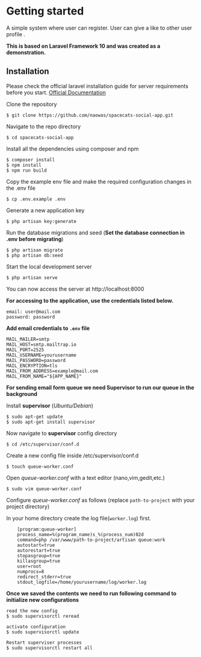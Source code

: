 # Getting started
A simple system where user can register. User can give a like to other user profile .


**This is based on Laravel Framework 10 and was created as a demonstration.**

## Installation

Please check the official laravel installation guide for server requirements before you
start. [Official Documentation](https://laravel.com/docs/10.x/installation)

Clone the repository

    $ git clone https://github.com/naowas/spacecats-social-app.git

Navigate to the repo directory

    $ cd spacecats-social-app

Install all the dependencies using composer and npm

    $ composer install
    $ npm install 
    $ npm run build

Copy the example env file and make the required configuration changes in the .env file

    $ cp .env.example .env

Generate a new application key

    $ php artisan key:generate

Run the database migrations and seed  (**Set the database connection in .env before migrating**)

    $ php artisan migrate
    $ php artisan db:seed

Start the local development server

    $ php artisan serve

You can now access the server at http://localhost:8000

**For accessing to the application, use the credentials listed below.**

    email: user@mail.com
    password: password

**Add email credentials to `.env` file**

    MAIL_MAILER=smtp
    MAIL_HOST=smtp.mailtrap.io
    MAIL_PORT=2525
    MAIL_USERNAME=yourusername
    MAIL_PASSWORD=password
    MAIL_ENCRYPTION=tls
    MAIL_FROM_ADDRESS=example@mail.com
    MAIL_FROM_NAME="${APP_NAME}"


**For sending email form queue we need Supervisor to run our queue in the background**

Install **supervisor** (_Ubuntu/Debian_)

    $ sudo apt-get update
    $ sudo apt-get install supervisor

Now navigate to **supervisor** config directory

    $ cd /etc/supervisor/conf.d

Create a new config file inside /etc/supervisor/conf.d

    $ touch queue-worker.conf

Open _queue-worker.conf_ with a text editor (nano,vim,gedit,etc.)

    $ sudo vim queue-worker.conf

Configure _queue-worker.conf_ as follows (replace `path-to-project` with your project directory)

In your home directory create the log file(`worker.log`) first.

        [program:queue-worker]
        process_name=%(program_name)s_%(process_num)02d
        command=php /var/www/path-to-project/artisan queue:work
        autostart=true
        autorestart=true
        stopasgroup=true
        killasgroup=true
        user=root
        numprocs=8
        redirect_stderr=true
        stdout_logfile=/home/yourusername/log/worker.log


**Once we saved the contents we need to run following command to initialize new configurations**

    read the new config
    $ sudo supervisorctl reread

    activate configuration
    $ sudo supervisorctl update

    Restart superviser processes
    $ sudo supervisorctl restart all


